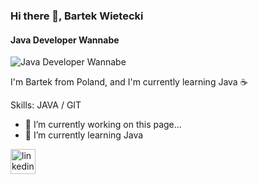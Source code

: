 ### Hi there 👋, Bartek Wietecki
#### Java Developer Wannabe
![Java Developer Wannabe](https://miro.medium.com/max/720/1*ihSYTw1xfPiIAqMzBf4g6g.webp)

I'm Bartek from Poland, and I'm currently learning Java ☕

Skills: JAVA / GIT

- 🔭 I’m currently working on this page... 
- 🌱 I’m currently learning Java 


[<img src='https://cdn.jsdelivr.net/npm/simple-icons@3.0.1/icons/linkedin.svg' alt='linkedin' height='40'>](https://www.linkedin.com/in/bartwietecki//)  

